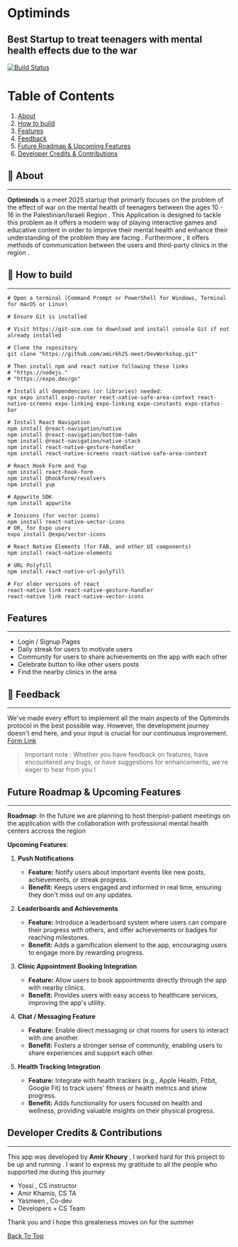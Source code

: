 # Optiminds
## Best Startup to treat teenagers with mental health effects due to the war

[![Build Status](https://travis-ci.org/joemccann/dillinger.svg?branch=master)](https://travis-ci.org/joemccann/dillinger)

# Table of Contents
1. [About](#-about)
2. [How to build](#-how-to-build)
3. [Features](#-features)
4. [Feedback](#-feedback)
5. [Future Roadmap & Upcoming Features](#future-roadmap--upcoming-features)
6. [Developer Credits & Contributions](#developer-credits--contributions)



## 🚀 About 
___
**Optiminds** is a meet 2025 startup that primarly focuses on the problem of the effect of war on the mental health of teenagers between the ages 10 - 16 in the Palestinian/Israeli Region .
This Application is designed to tackle this problem as it offers a modern way of playing interactive games and educative content in order to improve their mental health and enhance their understanding of the problem they are facing .
Furthermore , it offers methods of communication between the users and third-party clinics in the region .

## 📝 How to build
___
```
# Open a terminal (Command Prompt or PowerShell for Windows, Terminal for macOS or Linux)

# Ensure Git is installed

# Visit https://git-scm.com to download and install console Git if not already installed

# Clone the repository
git clone "https://github.com/amirkh25-meet/DevWorkshop.git"

# Then install npm and react native following these links
# "https://nodejs."
# "https://expo.dev/go"

# Install all dependencies (or libraries) needed: 
npx expo install expo-router react-native-safe-area-context react-native-screens expo-linking expo-linking expo-constants expo-status-bar

# Install React Navigation
npm install @react-navigation/native
npm install @react-navigation/bottom-tabs
npm install @react-navigation/native-stack
npm install react-native-gesture-handler
npm install react-native-screens react-native-safe-area-context

# React Hook Form and Yup
npm install react-hook-form
npm install @hookform/resolvers
npm install yup

# Appwrite SDK
npm install appwrite

# Ionicons (for vector icons)
npm install react-native-vector-icons
# OR, for Expo users
expo install @expo/vector-icons

# React Native Elements (for FAB, and other UI components)
npm install react-native-elements

# URL Polyfill
npm install react-native-url-polyfill

# For older versions of react
react-native link react-native-gesture-handler
react-native link react-native-vector-icons
```

## Features
___
- Login / Signup Pages
- Daily streak for users to motivate users
- Community for users to share achievements on the app with each other
- Celebrate button to like other users posts
- Find the nearby clinics in the area

## 🤝 Feedback
___
We've made every effort to implement all the main aspects of the Optiminds protocol in the best possible way. However, the development journey doesn't end here, and your input is crucial for our continuous improvement.
[Form Link](https://docs.google.com/forms/d/e/1FAIpQLSdUzTgJFPcqHZTHCr-d3BDnzYsciyUo3wYVPNiJYIX2gKzv-g/viewform?usp=sharing)


> Important note :
>Whether you have feedback on features, have encountered any bugs, or have suggestions for enhancements, we're eager to hear from you !

## Future Roadmap & Upcoming Features
---

**Roadmap**: In the future we are planning to host therpist-patient meetings on the application with the collaboration with professional mental health centers accross the region

**Upcoming Features**:
1. **Push Notifications**
   - **Feature:** Notify users about important events like new posts, achievements, or streak progress.
   - **Benefit:** Keeps users engaged and informed in real time, ensuring they don't miss out on any updates.

2. **Leaderboards and Achievements**
   - **Feature:** Introduce a leaderboard system where users can compare their progress with others, and offer achievements or badges for reaching milestones.
   - **Benefit:** Adds a gamification element to the app, encouraging users to engage more by rewarding progress.

3. **Clinic Appointment Booking Integration**
   - **Feature:** Allow users to book appointments directly through the app with nearby clinics.
   - **Benefit:** Provides users with easy access to healthcare services, improving the app's utility.

4. **Chat / Messaging Feature**
   - **Feature:** Enable direct messaging or chat rooms for users to interact with one another.
   - **Benefit:** Fosters a stronger sense of community, enabling users to share experiences and support each other.

5. **Health Tracking Integration**
   - **Feature:** Integrate with health trackers (e.g., Apple Health, Fitbit, Google Fit) to track users' fitness or health metrics and show progress.
   - **Benefit:** Adds functionality for users focused on health and wellness, providing valuable insights on their physical progress.

## Developer Credits & Contributions
___

This app was developed by **Amir Khoury** , I worked hard for this project to be up and running .
I want to express my gratitude to all the people who supported me during this journey 
 - Yossi , CS instructor
 - Amir Khamis, CS TA
 - Yasmeen , Co-dev
 - Developers + CS Team

Thank you and I hope this greateness moves on for the summer

[Back To Top](#table-of-contents)